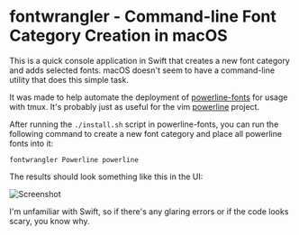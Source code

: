 # fontwrangler - Command-line Font Category Creation in macOS

This is a quick console application in Swift that creates a new font category
and adds selected fonts. macOS doesn't seem to have a command-line utility that
does this simple task.

It was made to help automate the deployment of
[powerline-fonts](https://github.com/powerline/powerline-fonts) for usage with
tmux. It's probably just as useful for the vim 
[powerline](https://github.com/powerline/powerline) project.

After running the `./install.sh` script in powerline-fonts, you can run the
following command to create a new font category and place all powerline fonts
into it:

```fontwrangler Powerline powerline```

The results should look something like this in the UI:

![Screenshot](screenshot.png)

I'm unfamiliar with Swift, so if there's any glaring errors or if the code looks
scary, you know why.
